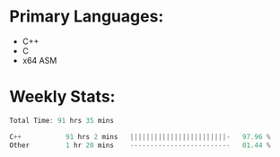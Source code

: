 # Primary Languages:
- C++
- C
- x64 ASM

# Weekly Stats:
<!--START_SECTION:waka-->

```C++
Total Time: 91 hrs 35 mins

C++           91 hrs 2 mins   ||||||||||||||||||||||||-   97.96 %
Other         1 hr 20 mins    -------------------------   01.44 %
```

<!--END_SECTION:waka-->


